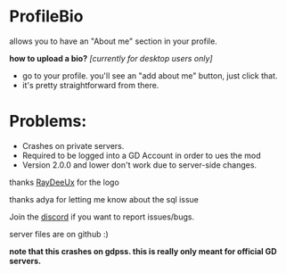 # ProfileBio
allows you to have an "About me" section in your profile.

**how to upload a bio?**
*[currently for desktop users only]*
- go to your profile. you'll see an "add about me" button, just click that.
- it's pretty straightforward from there.

# Problems:
- Crashes on private servers.
- Required to be logged into a GD Account in order to ues the mod
- Version 2.0.0 and lower don't work due to server-side changes.

thanks [RayDeeUx](user:1941705) for the logo

thanks adya for letting me know about the sql issue

Join the [discord](https://discord.gg/vweCVPgamC) if you want to report issues/bugs.

server files are on github :)

**note that this crashes on gdpss. this is really only meant for official GD servers.**
